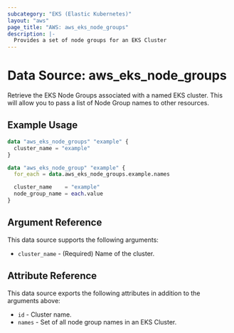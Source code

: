 ```yaml
---
subcategory: "EKS (Elastic Kubernetes)"
layout: "aws"
page_title: "AWS: aws_eks_node_groups"
description: |-
  Provides a set of node groups for an EKS Cluster
---
```


# Data Source: aws_eks_node_groups

Retrieve the EKS Node Groups associated with a named EKS cluster. This will allow you to pass a list of Node Group names to other resources.

## Example Usage

```terraform
data "aws_eks_node_groups" "example" {
  cluster_name = "example"
}

data "aws_eks_node_group" "example" {
  for_each = data.aws_eks_node_groups.example.names

  cluster_name    = "example"
  node_group_name = each.value
}
```

## Argument Reference

This data source supports the following arguments:

* `cluster_name` - (Required) Name of the cluster.

## Attribute Reference

This data source exports the following attributes in addition to the arguments above:

* `id` - Cluster name.
* `names` - Set of all node group names in an EKS Cluster.
